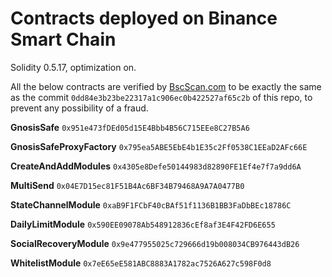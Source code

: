 # Contracts deployed on Binance Smart Chain

Solidity 0.5.17, optimization on.

All the below contracts are verified by [BscScan.com](https://bscscan.com) to be exactly the same
as the commit `0dd84e3b23be22317a1c906ec0b422527af65c2b` of this repo, to prevent any possibility
of a fraud.

**GnosisSafe** `0x951e473fDEd05d15E4Bbb4B56C715EEe8C27B5A6`

**GnosisSafeProxyFactory** `0x795ea5ABE5EbE4b1E35c2Ff0538C1EEaD2AFc66E`

**CreateAndAddModules** `0x4305e8Defe50144983d82890FE1Ef4e7f7a9dd6A`

**MultiSend** `0x04E7D15ec81F51B4Ac6BF34B79468A9A7A0477B0`

**StateChannelModule** `0xaB9F1FCbF40cBAf51f1136B1BB3FaDbBEc18786C`

**DailyLimitModule** `0x590EE09078Ab548912836cEf8af3E4F42FD6E655`

**SocialRecoveryModule** `0x9e477955025c729666d19b008034CB976443dB26`

**WhitelistModule** `0x7eE65eE581ABC8883A1782ac7526A627c598F0d8`
